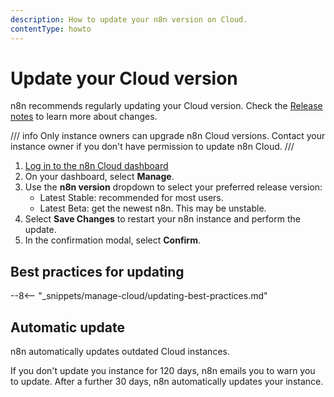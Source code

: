 ```yaml
---
description: How to update your n8n version on Cloud.
contentType: howto
---
```


# Update your Cloud version

n8n recommends regularly updating your Cloud version. Check the [Release notes](/release-notes.md) to learn more about changes.

/// info
Only instance owners can upgrade n8n Cloud versions. Contact your instance owner if you don't have permission to update n8n Cloud.
///

1. [Log in to the n8n Cloud dashboard](https://app.n8n.cloud/manage)
1. On your dashboard, select **Manage**.
1. Use the **n8n version** dropdown to select your preferred release version: 
	* Latest Stable: recommended for most users.
	* Latest Beta: get the newest n8n. This may be unstable.
1. Select **Save Changes** to restart your n8n instance and perform the update. 
1. In the confirmation modal, select **Confirm**.


## Best practices for updating

--8<-- "_snippets/manage-cloud/updating-best-practices.md"

## Automatic update

n8n automatically updates outdated Cloud instances. 

If you don't update you instance for 120 days, n8n emails you to warn you to update. After a further 30 days, n8n automatically updates your instance.
